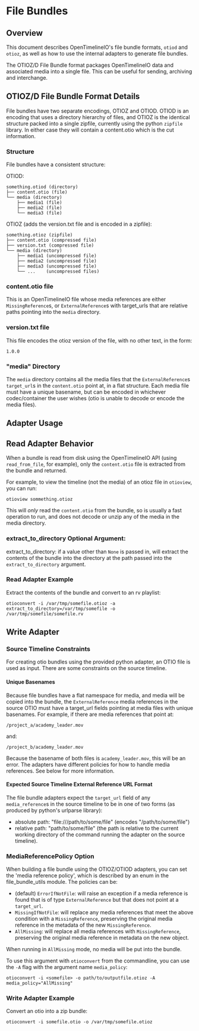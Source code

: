# File Bundles

## Overview

This document describes OpenTimelineIO's file bundle formats, `otiod` and `otioz`, as well as how to use the internal adapters to generate file bundles.  

The OTIOZ/D File Bundle format packages OpenTimelineIO data and associated media into a single file.  This can be useful for sending, archiving and interchange.

## OTIOZ/D File Bundle Format Details

File bundles have two separate encodings, OTIOZ and OTIOD.  OTIOD is an encoding that uses a directory hierarchy of files, and OTIOZ is the identical structure packed into a single zipfile, currently using the python `zipfile` library.  In either case they will contain a content.otio which is the cut information.

### Structure

File bundles have a consistent structure:

OTIOD:

```
something.otiod (directory)
├── content.otio (file)
└── media (directory)
    ├── media1 (file)
    ├── media2 (file)
    └── media3 (file)
```

OTIOZ (adds the version.txt file and is encoded in a zipfile):

```
something.otioz (zipfile)
├── content.otio (compressed file)
├── version.txt (compressed file)
└── media (directory)
    ├── media1 (uncompressed file)
    ├── media2 (uncompressed file)
    ├── media3 (uncompressed file)
    └── ...    (uncompressed files)
```

### content.otio file

This is an OpenTimelineIO file whose media references are either `MissingReference`s, or `ExternalReference`s with target_urls that are relative paths pointing into the `media` directory.

### version.txt file

This file encodes the otioz version of the file, with no other text, in the form:

```
1.0.0
```

### "media" Directory

The `media` directory contains all the media files that the `ExternalReference`s `target_url`s in the `content.otio` point at, in a flat structure.  Each media file must have a unique basename, but can be encoded in whichever codec/container the user wishes (otio is unable to decode or encode the media files).

## Adapter Usage

## Read Adapter Behavior

When a bundle is read from disk using the OpenTimelineIO API (using `read_from_file`, for example), only the `content.otio` file is extracted from the bundle and returned.  

For example, to view the timeline (not the media) of an otioz file in `otioview`, you can run:

`otioview sommething.otioz`

This will _only_ read the `content.otio` from the bundle, so is usually a fast operation to run, and does not decode or unzip any of the media in the media directory.

### extract_to_directory Optional Argument:

extract_to_directory: if a value other than `None` is passed in, will extract the contents of the bundle into the directory at the path passed into the `extract_to_directory` argument.

### Read Adapter Example

Extract the contents of the bundle and convert to an rv playlist:

`otioconvert -i /var/tmp/somefile.otioz -a extract_to_directory=/var/tmp/somefile -o /var/tmp/somefile/somefile.rv`

## Write Adapter

### Source Timeline Constraints

For creating otio bundles using the provided python adapter, an OTIO file is used as input.  There are some constraints on the source timeline.

#### Unique Basenames

Because file bundles have a flat namespace for media, and media will be copied into the bundle, the `ExternalReference` media references in the source OTIO must have a target_url fields pointing at media files with unique basenames.  For example, if there are media references that point at:

`/project_a/academy_leader.mov`

and:

`/project_b/academy_leader.mov`

Because the basename of both files is `academy_leader.mov`, this will be an error.  The adapters have different policies for how to handle media references.  See below for more information.

#### Expected Source Timeline External Reference URL Format

The file bundle adapters expect the `target_url` field of any `media_reference`s in the source timeline to be in one of two forms (as produced by python's urlparse library):

- absolute path:  "file:///path/to/some/file" (encodes "/path/to/some/file")
- relative path: "path/to/some/file" (the path is relative to the current working directory of the command running the adapter on the source timeline).

### MediaReferencePolicy Option

When building a file bundle using the OTIOZ/OTIOD adapters, you can set the 'media reference policy', which is described by an enum in the file_bundle_utils module.  The policies can be:

- (default) `ErrorIfNotFile`: will raise an exception if a media reference is found that is of type `ExternalReference` but that does not point at a `target_url`.
- `MissingIfNotFile`: will replace any media references that meet the above condition with a `MissingReference`, preserving the original media reference in the metadata of the new `MissingReference`.
- `AllMissing`: will replace all media references with `MissingReference`, preserving the original media reference in metadata on the new object.

When running in `AllMissing` mode, no media will be put into the bundle.

To use this argument with `otioconvert` from the commandline,  you can use the `-A` flag with the argument name `media_policy`:

```
otioconvert -i <somefile> -o path/to/outputfile.otioz -A media_policy="AllMissing"
```

### Write Adapter Example

Convert an otio into a zip bundle:

`otioconvert -i somefile.otio -o /var/tmp/somefile.otioz`
